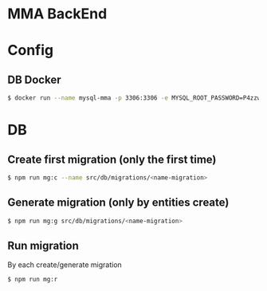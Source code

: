 # MMA BackEnd

# Config
## DB Docker
```bash
$ docker run --name mysql-mma -p 3306:3306 -e MYSQL_ROOT_PASSWORD=P4zzw0rd -d mysql:8.0.29
```

# DB
## Create first migration (only the first time)
```bash
$ npm run mg:c --name src/db/migrations/<name-migration>
```

## Generate migration (only by entities create)
```bash
$ npm run mg:g src/db/migrations/<name-migration>
```

## Run migration
By each create/generate migration
```bash
$ npm run mg:r
```